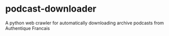 # podcast-downloader
A python web crawler for automatically downloading archive podcasts from Authentique Francais
